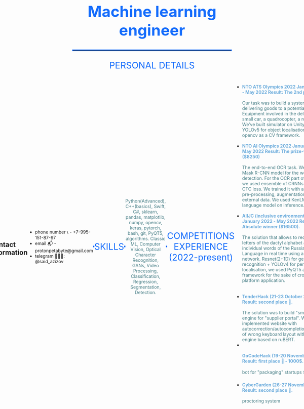 <h1 style="font-size: 48px; text-align: center; color: rgb(20,108,252);">
Machine learning engineer
</h1>

<hr style="border: 2px solid rgb(20,108,252);">
<p style="text-align:center; font-size:28px; color: rgb(20,108,252);">
    PERSONAL DETAILS
</p>

<div style="align-items: center; display: flex; justify-content: center;">
    <a>
        <img src="https://road-to-kaggle-grandmaster.vercel.app/api/badges/michaelcripman/dataset" />
    </a>
    <a>
        <img src="https://road-to-kaggle-grandmaster.vercel.app/api/badges/michaelcripman/notebook" />
    </a>
    <a>
        <img src="https://github-readme-stats.vercel.app/api/top-langs/?username=proton-bit&theme=transparent&hide_border=true" />
    </a>

<br>
<br>
<h2>Contact information</h2>
<ul>
    <li>phone number 📞 - +7-995-151-87-97</li>
    <li>email 📬 - protonpetabyte@gmail.com</li>
    <li>telegram 👨🏻‍💻: @said_azizov</li>
</ul>
    
<hr style="border: 2px solid rgb(20,108,252);">
    <p style="text-align:center; font-size:28px; color: rgb(20,108,252);">
        SKILLS
    </p>
<hr style="border: 2px solid rgb(20,108,252);">
    <p style="text-align: center; color: rgb(68,124,132);">
        Python(Advanced), C++(basics), Swift, C#, sklearn, pandas, matplotlib, numpy, opencv, keras, pytorch, bash, git, PyQT5, algorithms. Classic ML, Computer Vision, Optical Character Recognition, GANs, Video Processing, Classification, Regression, Segmentation, Detection.
    </p>

<hr style="border: 2px solid rgb(20,108,252);">

<p style="text-align:center; font-size:28px; color: rgb(20,108,252);">
    COMPETITIONS EXPERIENCE (2022-present)
</p>

<ul>
    <li>
        <b style="color: rgb(108,172,220);">
            NTO ATS Olympics 2022 January 2022 - May 2022 Result: The 2nd place.
        </b>
        <br>
        <br>
        <a style="text-align: center; color: rgb(68,124,132);">
            Our task was to build a system for delivering goods to a potential city. Equipment involved in the delivery: a small car, a quadrocopter, a robotic arm. We’ve built simulator on Unity and used YOLOv5 for object localisation, we used opencv as a CV framework.
        </a>
        <br>
        <br>
    </li>
    <li>
        <b style="color: rgb(108,172,220);">
            NTO AI Olympics 2022 January 2022 - May 2022 Result: The prize-winner ($8250)
        </b>
        <br>
        <br>
        <a style="text-align: center; color: rgb(68,124,132);">
            The end-to-end OCR task. We trained Mask R-CNN model for the words detection. For the OCR part of solution we used ensemble of CRNNs trained on CTC loss. We trained it with a complex pre-processing, augmentations and external data. We used KenLM as a language model on inference.
        </a>
        <br>
        <br>
    </li>
    <li>
        <b style="color: rgb(108,172,220);">
            AIIJC (inclusive environment track) January 2022 - May 2022 Result: Absolute winner ($16500).
        </b>
        <br>
        <br>
        <a style="text-align: center; color: rgb(68,124,132);">
            The solution that allows to recognize the letters of the dactyl alphabet and individual words of the Russian Sign Language in real time using a neural network. Resnet(2+1D) for gestures recognition + YOLOv4 for person localisation, we used PyQT5 as a GUI framework for the sake of cross-platform application.
        </a>
    </li>
    <br>
    <br>
    <li>
        <b style="color: rgb(108,172,220);">
           TenderHack (21-23 October 2022) Result: second place 🥈.
        </b>
        <br>
        <br>
        <a style="text-align: center; color: rgb(68,124,132);">
            The solution was to build "smart" search engine for "supplier portal". We implemented website with autocorrection/autocompletion/detection of wrong keyboard layout with search engine based on ruBERT.
        </a>
    </li>
    <li>
        <br>
        <br>
        <b style="color: rgb(108,172,220);">
           GoCodeHack (19-20 November 2022) Result: first place 🥇 - 1000$.
        </b>
        <br>
        <br>
        <a style="text-align: center; color: rgb(68,124,132);">
            bot for "packaging" startups 📦
        </a>
        <br>
        <br>
    </li>
    <li>
        <b style="color: rgb(108,172,220);">
           CyberGarden (26-27 November 2022) Result: second place 🥈.
        </b>
        <br>
        <br>
        <a style="text-align: center; color: rgb(68,124,132);">
            proctoring system
        </a>
        <br>
        <br>
    </li>
</ul>
<hr style="border: 2px solid rgb(20,108,252);">
